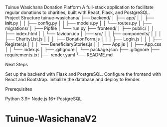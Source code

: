 Tuinue Wasichana Donation Platform
A full-stack application to facilitate regular donations to charities, built with React, Flask, and PostgreSQL.
Project Structure
tuinue-wasichana/
├── backend/
│   ├── app/
│   │   ├── __init__.py
│   │   ├── config.py
│   │   ├── models.py
│   │   └── routes.py
│   ├── migrations/
│   ├── Pipfile
│   └── run.py
├── frontend/
│   ├── public/
│   │   ├── index.html
│   │   └── favicon.ico
│   ├── src/
│   │   ├── components/
│   │   │   ├── CharityList.js
│   │   │   ├── DonationForm.js
│   │   │   ├── Login.js
│   │   │   ├── Register.js
│   │   │   └── BeneficiaryStories.js
│   │   ├── App.js
│   │   ├── App.css
│   │   └── index.js
│   ├── .gitignore
│   └── package.json
├── .gitignore
├── requirements.txt
├── render.yaml
└── README.md

Next Steps

Set up the backend with Flask and PostgreSQL.
Configure the frontend with React and Bootstrap.
Initialize the database and deploy to Render.

Prerequisites

Python 3.9+
Node.js 16+
PostgreSQL


# Tuinue-WasichanaV2
